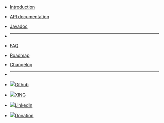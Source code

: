 - [Introduction](/intro)
- [API documentation](/api)
- [Javadoc](/javadoc)

- ****

- [FAQ](/faq)
- [Roadmap](/roadmap)
- [Changelog](changelog.md)
<!--- - [![](//icongr.am/feather/code.svg?size=16&color=808080)API documentation](/api) --->
<!--- - [![](//icongr.am/feather/file-text.svg?size=16&color=808080)Javadoc](/javadoc) --->

- ****

- [![](//icongram.jgog.in/simple/github.svg?color=808080&size=16)Github](https://github.com/mojo2012/spot-framework)
- [![](//icongram.jgog.in/simple/xing.svg?color=808080&size=16)XING](https://www.xing.com/profile/Matthias_Fuchs15?sc_o=mxb_p)
- [![](//icongram.jgog.in/fontawesome/linkedin.svg?color=808080&size=16)LinkedIn](https://www.linkedin.com/in/matthias-fuchs-2aa4563b/)
- [![](//icongram.jgog.in/simple/paypal.svg?color=808080&size=16)Donation](https://www.paypal.me/mojo2012/10)
